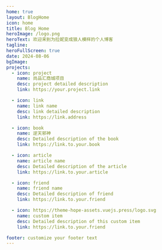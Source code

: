 ```yaml
---
home: true
layout: BlogHome
icon: home
title: Blog Home
heroImage: /logo.png
heroText: 欢迎来到为拉妮变成狼人模样的个人博客
tagline: 
heroFullScreen: true
date: 2024-08-06
bgImage: 
projects:
  - icon: project
    name: 尚品汇商城项目
    desc: project detailed description
    link: https://your.project.link

  - icon: link
    name: link name
    desc: link detailed description
    link: https://link.address

  - icon: book
    name: 逆天邪神
    desc: Detailed description of the book
    link: https://link.to.your.book

  - icon: article
    name: article name
    desc: Detailed description of the article
    link: https://link.to.your.article

  - icon: friend
    name: friend name
    desc: Detailed description of friend
    link: https://link.to.your.friend

  - icon: https://theme-hope-assets.vuejs.press/logo.svg
    name: custom item
    desc: Detailed description of this custom item
    link: https://link.to.your.friend

footer: customize your footer text
---
```


